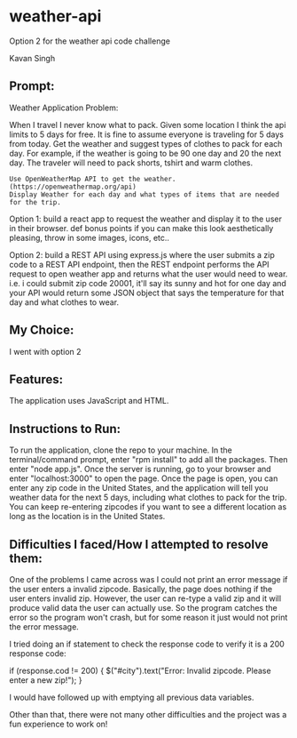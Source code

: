 # weather-api
Option 2 for the weather api code challenge

Kavan Singh

## Prompt: 
Weather Application
Problem: 

When I travel I never know what to pack. Given some location I think the api limits to 5 days for free. It is fine to assume everyone is traveling for 5 days from today. Get the weather and suggest types of clothes to pack for each day. For example, if the weather is going to be 90 one day and 20 the next day. The traveler will need to pack shorts, tshirt and warm clothes.

    Use OpenWeatherMap API to get the weather. (https://openweathermap.org/api)
    Display Weather for each day and what types of items that are needed for the trip.

Option 1: build a react app to request the weather and display it to the user in their browser. def bonus points if you can make this look aesthetically pleasing, throw in some images, icons, etc..
    
Option 2: build a REST API using express.js where the user submits a zip code to a REST API endpoint, then the REST endpoint performs the API request to open weather app and returns what the user would need to wear. i.e. i could submit zip code 20001, it'll say its sunny and hot for one day and your API would return some JSON object that says the temperature for that day and what clothes to wear.


## My Choice: 
I went with option 2

## Features: 
The application uses JavaScript and HTML.

## Instructions to Run:
To run the application, clone the repo to your machine. In the terminal/command prompt, enter "rpm install" to add all the packages. Then enter "node app.js". Once the server is running, go to your browser and enter "localhost:3000" to open the page. Once the page is open, you can enter any zip code in the United States, and the application will tell you weather data for the next 5 days, including what clothes to pack for the trip. You can keep re-entering zipcodes if you want to see a different location as long as the location is in the United States.


## Difficulties I faced/How I attempted to resolve them:
One of the problems I came across was I could not print an error message if the user enters a invalid zipcode. Basically, the page does nothing if the user enters invalid zip. However, the user can re-type a valid zip and it will produce valid data the user can actually use. So the program catches the error so the program won't crash, but for some reason it just would not print the error message. 

I tried doing an if statement to check the response code to verify it is a 200 response code:

if (response.cod != 200)	{
	$("#city").text("Error: Invalid zipcode. Please enter a new zip!");
}

I would have followed up with emptying all previous data variables.

Other than that, there were not many other difficulties and the project was a fun experience to work on!
